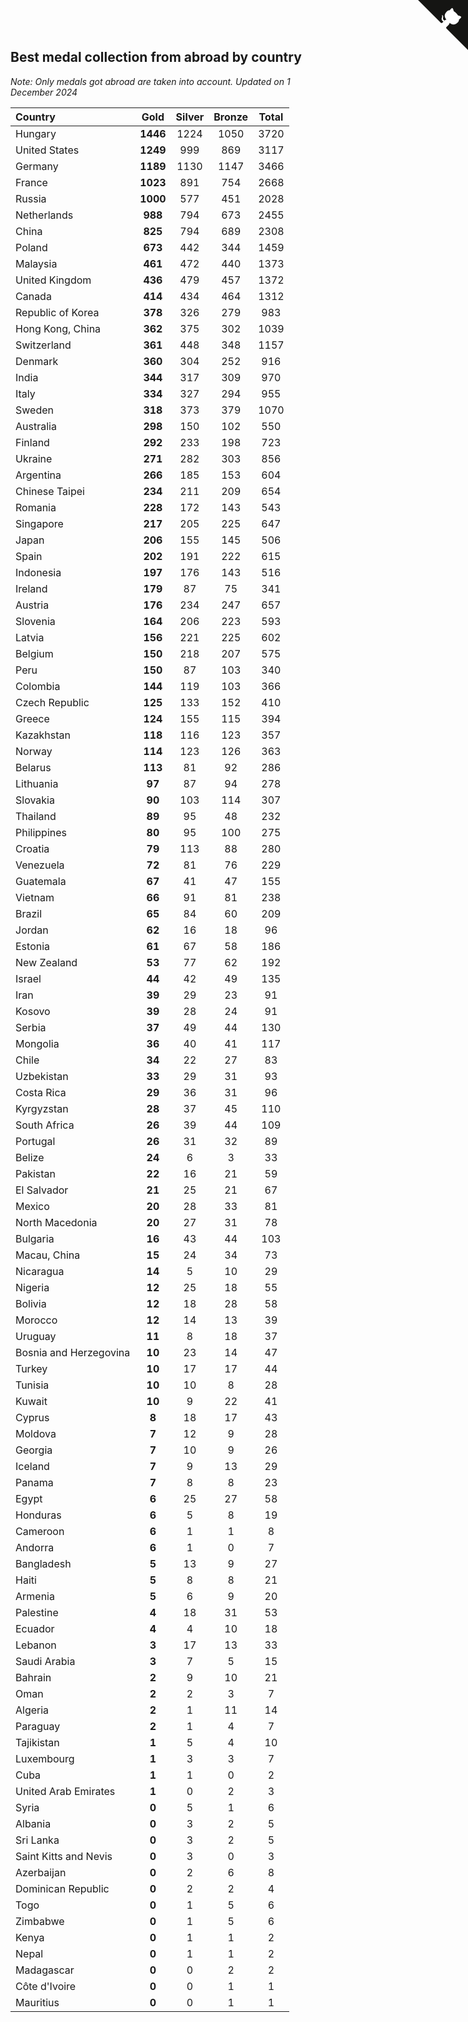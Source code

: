 ## Best medal collection from abroad by country

*Note: Only medals got abroad are taken into account.*
*Updated on  1 December 2024*

| Country | Gold | Silver | Bronze | Total |
| :--- | :--: | :--: | :--: | :--: |
| Hungary | **1446** | 1224 | 1050 | 3720 |
| United States | **1249** | 999 | 869 | 3117 |
| Germany | **1189** | 1130 | 1147 | 3466 |
| France | **1023** | 891 | 754 | 2668 |
| Russia | **1000** | 577 | 451 | 2028 |
| Netherlands | **988** | 794 | 673 | 2455 |
| China | **825** | 794 | 689 | 2308 |
| Poland | **673** | 442 | 344 | 1459 |
| Malaysia | **461** | 472 | 440 | 1373 |
| United Kingdom | **436** | 479 | 457 | 1372 |
| Canada | **414** | 434 | 464 | 1312 |
| Republic of Korea | **378** | 326 | 279 | 983 |
| Hong Kong, China | **362** | 375 | 302 | 1039 |
| Switzerland | **361** | 448 | 348 | 1157 |
| Denmark | **360** | 304 | 252 | 916 |
| India | **344** | 317 | 309 | 970 |
| Italy | **334** | 327 | 294 | 955 |
| Sweden | **318** | 373 | 379 | 1070 |
| Australia | **298** | 150 | 102 | 550 |
| Finland | **292** | 233 | 198 | 723 |
| Ukraine | **271** | 282 | 303 | 856 |
| Argentina | **266** | 185 | 153 | 604 |
| Chinese Taipei | **234** | 211 | 209 | 654 |
| Romania | **228** | 172 | 143 | 543 |
| Singapore | **217** | 205 | 225 | 647 |
| Japan | **206** | 155 | 145 | 506 |
| Spain | **202** | 191 | 222 | 615 |
| Indonesia | **197** | 176 | 143 | 516 |
| Ireland | **179** | 87 | 75 | 341 |
| Austria | **176** | 234 | 247 | 657 |
| Slovenia | **164** | 206 | 223 | 593 |
| Latvia | **156** | 221 | 225 | 602 |
| Belgium | **150** | 218 | 207 | 575 |
| Peru | **150** | 87 | 103 | 340 |
| Colombia | **144** | 119 | 103 | 366 |
| Czech Republic | **125** | 133 | 152 | 410 |
| Greece | **124** | 155 | 115 | 394 |
| Kazakhstan | **118** | 116 | 123 | 357 |
| Norway | **114** | 123 | 126 | 363 |
| Belarus | **113** | 81 | 92 | 286 |
| Lithuania | **97** | 87 | 94 | 278 |
| Slovakia | **90** | 103 | 114 | 307 |
| Thailand | **89** | 95 | 48 | 232 |
| Philippines | **80** | 95 | 100 | 275 |
| Croatia | **79** | 113 | 88 | 280 |
| Venezuela | **72** | 81 | 76 | 229 |
| Guatemala | **67** | 41 | 47 | 155 |
| Vietnam | **66** | 91 | 81 | 238 |
| Brazil | **65** | 84 | 60 | 209 |
| Jordan | **62** | 16 | 18 | 96 |
| Estonia | **61** | 67 | 58 | 186 |
| New Zealand | **53** | 77 | 62 | 192 |
| Israel | **44** | 42 | 49 | 135 |
| Iran | **39** | 29 | 23 | 91 |
| Kosovo | **39** | 28 | 24 | 91 |
| Serbia | **37** | 49 | 44 | 130 |
| Mongolia | **36** | 40 | 41 | 117 |
| Chile | **34** | 22 | 27 | 83 |
| Uzbekistan | **33** | 29 | 31 | 93 |
| Costa Rica | **29** | 36 | 31 | 96 |
| Kyrgyzstan | **28** | 37 | 45 | 110 |
| South Africa | **26** | 39 | 44 | 109 |
| Portugal | **26** | 31 | 32 | 89 |
| Belize | **24** | 6 | 3 | 33 |
| Pakistan | **22** | 16 | 21 | 59 |
| El Salvador | **21** | 25 | 21 | 67 |
| Mexico | **20** | 28 | 33 | 81 |
| North Macedonia | **20** | 27 | 31 | 78 |
| Bulgaria | **16** | 43 | 44 | 103 |
| Macau, China | **15** | 24 | 34 | 73 |
| Nicaragua | **14** | 5 | 10 | 29 |
| Nigeria | **12** | 25 | 18 | 55 |
| Bolivia | **12** | 18 | 28 | 58 |
| Morocco | **12** | 14 | 13 | 39 |
| Uruguay | **11** | 8 | 18 | 37 |
| Bosnia and Herzegovina | **10** | 23 | 14 | 47 |
| Turkey | **10** | 17 | 17 | 44 |
| Tunisia | **10** | 10 | 8 | 28 |
| Kuwait | **10** | 9 | 22 | 41 |
| Cyprus | **8** | 18 | 17 | 43 |
| Moldova | **7** | 12 | 9 | 28 |
| Georgia | **7** | 10 | 9 | 26 |
| Iceland | **7** | 9 | 13 | 29 |
| Panama | **7** | 8 | 8 | 23 |
| Egypt | **6** | 25 | 27 | 58 |
| Honduras | **6** | 5 | 8 | 19 |
| Cameroon | **6** | 1 | 1 | 8 |
| Andorra | **6** | 1 | 0 | 7 |
| Bangladesh | **5** | 13 | 9 | 27 |
| Haiti | **5** | 8 | 8 | 21 |
| Armenia | **5** | 6 | 9 | 20 |
| Palestine | **4** | 18 | 31 | 53 |
| Ecuador | **4** | 4 | 10 | 18 |
| Lebanon | **3** | 17 | 13 | 33 |
| Saudi Arabia | **3** | 7 | 5 | 15 |
| Bahrain | **2** | 9 | 10 | 21 |
| Oman | **2** | 2 | 3 | 7 |
| Algeria | **2** | 1 | 11 | 14 |
| Paraguay | **2** | 1 | 4 | 7 |
| Tajikistan | **1** | 5 | 4 | 10 |
| Luxembourg | **1** | 3 | 3 | 7 |
| Cuba | **1** | 1 | 0 | 2 |
| United Arab Emirates | **1** | 0 | 2 | 3 |
| Syria | **0** | 5 | 1 | 6 |
| Albania | **0** | 3 | 2 | 5 |
| Sri Lanka | **0** | 3 | 2 | 5 |
| Saint Kitts and Nevis | **0** | 3 | 0 | 3 |
| Azerbaijan | **0** | 2 | 6 | 8 |
| Dominican Republic | **0** | 2 | 2 | 4 |
| Togo | **0** | 1 | 5 | 6 |
| Zimbabwe | **0** | 1 | 5 | 6 |
| Kenya | **0** | 1 | 1 | 2 |
| Nepal | **0** | 1 | 1 | 2 |
| Madagascar | **0** | 0 | 2 | 2 |
| Côte d'Ivoire | **0** | 0 | 1 | 1 |
| Mauritius | **0** | 0 | 1 | 1 |


<a href="https://github.com/jonatanklosko/wca_statistics" class="github-corner" aria-label="View source on Github"><svg width="80" height="80" viewBox="0 0 250 250" style="fill:#151513; color:#fff; position: absolute; top: 0; border: 0; right: 0;" aria-hidden="true"><path d="M0,0 L115,115 L130,115 L142,142 L250,250 L250,0 Z"></path><path d="M128.3,109.0 C113.8,99.7 119.0,89.6 119.0,89.6 C122.0,82.7 120.5,78.6 120.5,78.6 C119.2,72.0 123.4,76.3 123.4,76.3 C127.3,80.9 125.5,87.3 125.5,87.3 C122.9,97.6 130.6,101.9 134.4,103.2" fill="currentColor" style="transform-origin: 130px 106px;" class="octo-arm"></path><path d="M115.0,115.0 C114.9,115.1 118.7,116.5 119.8,115.4 L133.7,101.6 C136.9,99.2 139.9,98.4 142.2,98.6 C133.8,88.0 127.5,74.4 143.8,58.0 C148.5,53.4 154.0,51.2 159.7,51.0 C160.3,49.4 163.2,43.6 171.4,40.1 C171.4,40.1 176.1,42.5 178.8,56.2 C183.1,58.6 187.2,61.8 190.9,65.4 C194.5,69.0 197.7,73.2 200.1,77.6 C213.8,80.2 216.3,84.9 216.3,84.9 C212.7,93.1 206.9,96.0 205.4,96.6 C205.1,102.4 203.0,107.8 198.3,112.5 C181.9,128.9 168.3,122.5 157.7,114.1 C157.9,116.9 156.7,120.9 152.7,124.9 L141.0,136.5 C139.8,137.7 141.6,141.9 141.8,141.8 Z" fill="currentColor" class="octo-body"></path></svg></a><style>.github-corner:hover .octo-arm{animation:octocat-wave 560ms ease-in-out}@keyframes octocat-wave{0%,100%{transform:rotate(0)}20%,60%{transform:rotate(-25deg)}40%,80%{transform:rotate(10deg)}}@media (max-width:500px){.github-corner:hover .octo-arm{animation:none}.github-corner .octo-arm{animation:octocat-wave 560ms ease-in-out}}</style>
